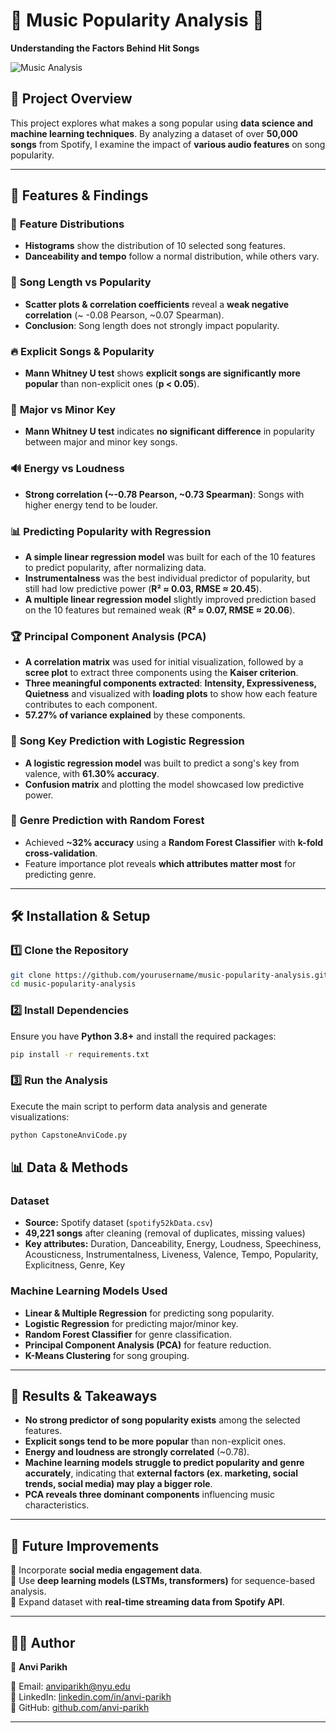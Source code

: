 # 🎵 Music Popularity Analysis 🎵 
**Understanding the Factors Behind Hit Songs**  

![Music Analysis](https://upload.wikimedia.org/wikipedia/commons/thumb/6/6a/Music_Equalizer_Animation.gif/800px-Music_Equalizer_Animation.gif)  

## 📌 Project Overview  
This project explores what makes a song popular using **data science and machine learning techniques**. By analyzing a dataset of over **50,000 songs** from Spotify, I examine the impact of **various audio features** on song popularity.  

---

## 🚀 Features & Findings  

### 🎼 **Feature Distributions**  
- **Histograms** show the distribution of 10 selected song features.  
- **Danceability and tempo** follow a normal distribution, while others vary.

### 📏 **Song Length vs Popularity**  
- **Scatter plots & correlation coefficients** reveal a **weak negative correlation** (~ -0.08 Pearson, ~0.07 Spearman).  
- **Conclusion**: Song length does not strongly impact popularity.

### 🔥 **Explicit Songs & Popularity**  
- **Mann Whitney U test** shows **explicit songs are significantly more popular** than non-explicit ones (**p < 0.05**).  

### 🎹 **Major vs Minor Key**  
- **Mann Whitney U test** indicates **no significant difference** in popularity between major and minor key songs.

### 🔊 **Energy vs Loudness**  
- **Strong correlation (~-0.78 Pearson, ~0.73 Spearman)**: Songs with higher energy tend to be louder.

### 📊 **Predicting Popularity with Regression**  
- **A simple linear regression model** was built for each of the 10 features to predict popularity, after normalizing data.
- **Instrumentalness** was the best individual predictor of popularity, but still had low predictive power (**R² ≈ 0.03, RMSE ≈ 20.45**).  
- **A multiple linear regression model** slightly improved prediction based on the 10 features but remained weak (**R² ≈ 0.07, RMSE ≈ 20.06**).  

### 🏆 **Principal Component Analysis (PCA)**  
- **A correlation matrix** was used for initial visualization, followed by a **scree plot** to extract three components using the **Kaiser criterion**.
- **Three meaningful components extracted**: **Intensity, Expressiveness, Quietness**  and visualized with **loading plots** to show how each feature contributes to each component.
- **57.27% of variance explained** by these components.

### 🎯 **Song Key Prediction with Logistic Regression**
- **A logistic regression model** was built to predict a song's key from valence, with **61.30% accuracy**.
- **Confusion matrix** and plotting the model showcased low predictive power.

### 🎯 **Genre Prediction with Random Forest**  
- Achieved **~32% accuracy** using a **Random Forest Classifier** with **k-fold cross-validation**.
- Feature importance plot reveals **which attributes matter most** for predicting genre.  

---

## 🛠️ Installation & Setup  

### **1️⃣ Clone the Repository**  
```bash
git clone https://github.com/yourusername/music-popularity-analysis.git
cd music-popularity-analysis
```

### **2️⃣ Install Dependencies**  
Ensure you have **Python 3.8+** and install the required packages:  
```bash
pip install -r requirements.txt
```

### **3️⃣ Run the Analysis**  
Execute the main script to perform data analysis and generate visualizations: 
```bash
python CapstoneAnviCode.py
```

## 📊 Data & Methods

### Dataset
- **Source:** Spotify dataset (`spotify52kData.csv`)
- **49,221 songs** after cleaning (removal of duplicates, missing values)
- **Key attributes:** Duration, Danceability, Energy, Loudness, Speechiness, Acousticness, Instrumentalness, Liveness, Valence, Tempo, Popularity, Explicitness, Genre, Key

### Machine Learning Models Used
- **Linear & Multiple Regression** for predicting song popularity.
- **Logistic Regression** for predicting major/minor key.
- **Random Forest Classifier** for genre classification.
- **Principal Component Analysis (PCA)** for feature reduction.
- **K-Means Clustering** for song grouping.

---

## 📌 Results & Takeaways

- **No strong predictor of song popularity exists** among the selected features.
- **Explicit songs tend to be more popular** than non-explicit ones.
- **Energy and loudness are strongly correlated** (~0.78).
- **Machine learning models struggle to predict popularity and genre accurately**, indicating that **external factors (ex. marketing, social trends, social media) may play a bigger role**.
- **PCA reveals three dominant components** influencing music characteristics.

---

## 📖 Future Improvements

🔹 Incorporate **social media engagement data**.  
🔹 Use **deep learning models (LSTMs, transformers)** for sequence-based analysis.  
🔹 Expand dataset with **real-time streaming data from Spotify API**.  

---

## 👩‍💻 Author

📝 **Anvi Parikh**  

📧 Email: anviparikh@nyu.edu  
📌 LinkedIn: [linkedin.com/in/anvi-parikh](https://linkedin.com/in/anvi-parikh)  
📂 GitHub: [github.com/anvi-parikh](https://github.com/anvi-parikh)  

---







